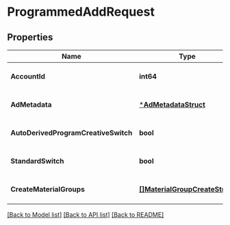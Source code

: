 # ProgrammedAddRequest

## Properties
Name | Type | Description | Notes
------------ | ------------- | ------------- | -------------
**AccountId** | **int64** |  | [optional] [default to null]
**AdMetadata** | [***AdMetadataStruct**](ad_metadata_struct.md) |  | [optional] [default to null]
**AutoDerivedProgramCreativeSwitch** | **bool** |  | [optional] [default to null]
**StandardSwitch** | **bool** |  | [optional] [default to null]
**CreateMaterialGroups** | [**[]MaterialGroupCreateStruct**](material_group_create_struct.md) |  | [optional] [default to null]

[[Back to Model list]](../README.md#documentation-for-models) [[Back to API list]](../README.md#documentation-for-api-endpoints) [[Back to README]](../README.md)


